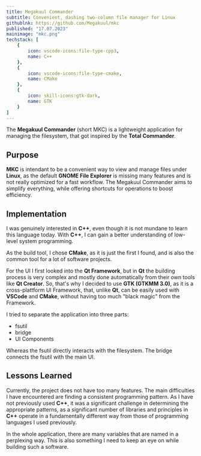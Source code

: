 ```yaml
---
title: Megakuul Commander
subtitle: Convenient, dashing two-column file manager for Linux
githublnk: https://github.com/Megakuul/mkc
published: "17.07.2023"
mainimage: "mkc.png"
techstack: [
    {
        icon: vscode-icons:file-type-cpp3,
        name: C++
    },
    {
        icon: vscode-icons:file-type-cmake,
        name: CMake
    },
    {
        icon: skill-icons:gtk-dark,
        name: GTK
    }
]
---
```


The **Megakuul Commander** (short MKC) is a lightweight application for managing the filesystem, that got inspired by the **Total Commander**.  

## Purpose

**MKC** is intendant to be a convenient way to view and manage files under **Linux**, as the default **GNOME File Explorer** is missing many features and is not really optimized for a fast workflow. The Megakuul Commander aims to simplify everything, while offering shortcuts for operations to boost efficiency.  


## Implementation

I was genuinely interested in **C++**, even though it is not mundane to learn this language today. With **C++**, I can gain a better understanding of low-level system programming.

As the build tool, I chose **CMake**, as it is just the first I found, and is also the common tool for a lot of software projects.

For the UI I first looked into the **Qt Framework**, but in **Qt** the building process is very complex and mostly done automatically from their own tools like **Qt Creator**. 
So, that's why I decided to use **GTK (GTKMM 3.0)**, as it is a cross-plattform UI Framework, that, unlike **Qt**, can be easily used with **VSCode** and **CMake**, without having too much "black magic" from the Framework.

I tried to separate the application into three parts:

- fsutil
- bridge
- UI Components

Whereas the fsutil directly interacts with the filesystem. The bridge connects the fsutil with the main UI.

## Lessons Learned

Currently, the project does not have too many features. The main difficulties I have encountered are finding a consistent programming pattern. 
As I have not previously used **C++**, it was a significant challenge in determining the appropriate patterns, as a significant number of libraries and principles in **C++** operate in a fundamentally different way from those of programming languages I used previously.

In the whole application, there are many variables that are named in a perplexing way. This is also something I need to keep an eye on while building such a software.